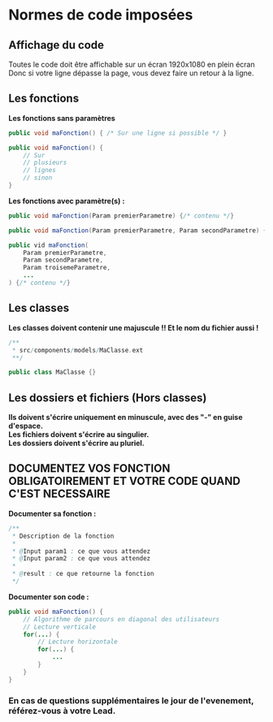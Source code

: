 # Normes de code imposées

## Affichage du code
Toutes le code doit être affichable sur un écran 1920x1080 en plein écran Donc si votre ligne dépasse la page, vous devez faire un retour à la ligne.

## Les fonctions
**Les fonctions sans paramètres**
```java
public void maFonction() { /* Sur une ligne si possible */ } 
```
```java
public void maFonction() {
    // Sur
    // plusieurs
    // lignes
    // sinon
} 
```
**Les fonctions avec paramètre(s) :**
```java
public void maFonction(Param premierParametre) {/* contenu */}
```
```java
public void maFonction(Param premierParametre, Param secondParametre) {/* contenu */}
```
```java
public vid maFonction(
    Param premierParametre,
    Param secondParametre,
    Param troisemeParametre,
    ...
) {/* contenu */}
```

## Les classes
**Les classes doivent contenir une majuscule !! Et le nom du fichier aussi !**
```java
/**
 * src/components/models/MaClasse.ext
 **/

public class MaClasse {}
```

## Les dossiers et fichiers (Hors classes)
**Ils doivent s'écrire uniquement en minuscule, avec des "-" en guise d'espace.**  
**Les fichiers doivent s'écrire au singulier.**  
**Les dossiers doivent s'écrire au pluriel.**

## DOCUMENTEZ VOS FONCTION OBLIGATOIREMENT ET VOTRE CODE QUAND C'EST NECESSAIRE
**Documenter sa fonction :**
```java
/**
 * Description de la fonction
 *
 * @Input param1 : ce que vous attendez
 * @Input param2 : ce que vous attendez
 *
 * @result : ce que retourne la fonction
 */
```
**Documenter son code :**
```java
public void maFonction() {
    // Algorithme de parcours en diagonal des utilisateurs
    // Lecture verticale
    for(...) {
        // Lecture horizontale
        for(...) {
            ...
        }
    }
}
```

### En cas de questions supplémentaires le jour de l'evenement, référez-vous à votre Lead.